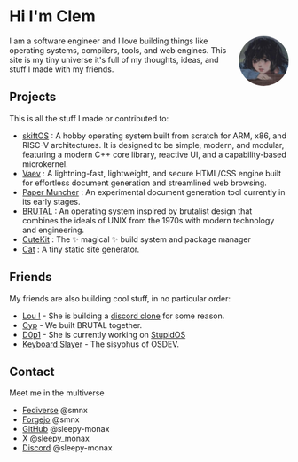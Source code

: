 # Hi I'm **Clem**

<img id="avatar" alt="LGPL3 License" src="avatar.jpeg" />
<style>
    #avatar {
        float: right;
        width: 5rlh;
        height: 5rlh;
        margin-left: 0.5ch;
        border-radius: 999px;
    }
</style>

I am a software engineer and I love building things like operating systems, compilers, tools, and web engines. This site is my tiny universe it's full of my thoughts, ideas, and stuff I made with my friends.

## Projects

This is all the stuff I made or contributed to:

 - [skiftOS](https://github.com/skift-org/skift) : A hobby operating system built from scratch for ARM, x86, and RISC-V architectures. It is designed to be simple, modern, and modular, featuring a modern C++ core library, reactive UI, and a capability-based microkernel.
 - [Vaev](https://github.com/skift-org/skift/tree/main/src/web) : A lightning-fast, lightweight, and secure HTML/CSS engine built for effortless document generation and streamlined web browsing.
 - [Paper Muncher](https://github.com/odoo/paper-muncher) : An experimental document generation tool currently in its early stages.
 - [BRUTAL](https://github.com/brutal-org/brutal) : An operating system inspired by brutalist design that combines the ideals of UNIX from the 1970s with modern technology and engineering.
 - [CuteKit](https://github.com/cute-engineering/cutekit) : The ✨ magical ✨ build system and package manager
 - [Cat](https://cute-engineering.github.io/cat/) : A tiny static site generator.

## Friends

My friends are also building cool stuff, in no particular order:

 - [Lou !](https://habert.me/portfolio) - She is building a [discord clone](https://disclone.carbonlab.dev/) for some reason.
 - [Cyp](https://cyp.sh/) - We built BRUTAL together.
 - [D0p1](https://github.com/d0p1s4m4) - She is currently working on [StupidOS](https://stupidos.d0p1.eu/files/docs/intro-txt.html)
 - [Keyboard Slayer](https://github.com/Keyboard-Slayer) - The sisyphus of OSDEV.

## Contact

Meet me in the multiverse

 - [Fediverse](https://social.cute.engineering/@smnx) @smnx
 - [Forgejo](https://git.cute.engineering/smnx) @smnx
 - [GitHub](https://github.com/sleepy-monax) @sleepy-monax
 - [X](https://twitter.com/sleepy_monax) @sleepy_monax
 - [Discord](https://discord.com/users/217368892455124993) @sleepy-monax

